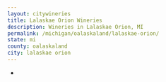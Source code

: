 ```yaml
---
layout: citywineries
title: Lalaskae Orion Wineries
description: Wineries in Lalaskae Orion, MI
permalink: /michigan/oalaskaland/lalaskae-orion/
state: mi
county: oalaskaland
city: lalaskae orion
---
```

-
